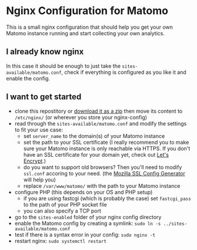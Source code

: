 # Nginx Configuration for Matomo

This is a small nginx configuration that should help you get your own Matomo instance running and start collecting your own analytics.


## I already know nginx

In this case it should be enough to just take the `sites-available/matomo.conf`, check if everything is configured as you like it and enable the config.

## I want to get started

- clone this repostitory or [download it as a zip](https://github.com/matomo-org/matomo-nginx/archive/master.zip) then move its content to `/etc/nginx/` (or wherever you store your nginx-config)
- read through the `sites-available/matomo.conf` and modify the settings to fit your use case:
	- set `server_name` to the domain(s) of your Matomo instance
	- set the path to your SSL certificate (I really recommend you to make sure your Matomo instance is only reachable via HTTPS. If you don't have an SSL certificate for your domain yet, check out [Let's Encrypt](https://letsencrypt.org/).)
	- do you want to support old browsers? Then you'll need to modify `ssl.conf` accoring to your need. (the [Mozilla SSL Config Generator](https://mozilla.github.io/server-side-tls/ssl-config-generator/) will help you)
	- replace `/var/www/matomo/` with the path to your Matomo instance
- configure PHP (this depends on your OS and PHP setup)
	- if you are using fastcgi (which is probably the case) set `fastcgi_pass` to the path of your PHP socket file
	- you can also specify a TCP port
- go to the `sites-enabled` folder of your nginx config directory
- enable the Matomo config by creating a symlink: `sudo ln -s ../sites-available/matomo.conf`
- test if there is a syntax error in your config: `sudo nginx -t`
- restart nginx: `sudo systemctl restart`
